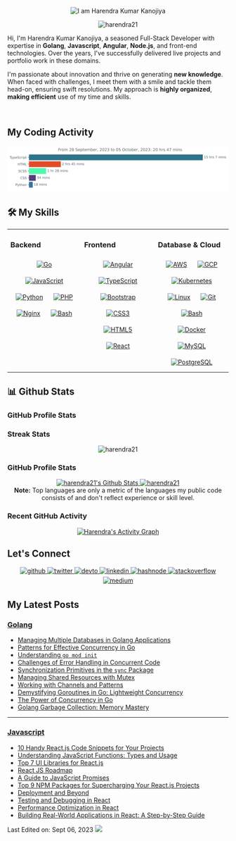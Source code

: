 <p align="center">
    <img src="https://readme-typing-svg.demolab.com?font=Fira+Code&weight=600&size=22&pause=1000&color=000000&width=435&lines=Hi%2C+I+am+Harendra+Kumar+Kanojiya" alt="I am Harendra Kumar Kanojiya" />
</p>
<p align="center">
    <img src="https://komarev.com/ghpvc/?username=harendra21&label=Profile%20views&color=0e75b6&style=plastic" alt="harendra21" />
</p>

Hi, I'm Harendra Kumar Kanojiya, a seasoned Full-Stack Developer with expertise in **Golang**, **Javascript**, **Angular**, **Node.js**, and front-end technologies. Over the years, I've successfully delivered live projects and portfolio work in these domains.

I'm passionate about innovation and thrive on generating **new knowledge**. When faced with challenges, I meet them with a smile and tackle them head-on, ensuring swift resolutions. My approach is **highly organized**, **making efficient** use of my time and skills.

<br>

## My Coding Activity

![harendra21](https://github.com/harendra21/harendra21/blob/main/images/stat.svg)

## 🛠️ My Skills


<table><tr><td valign="top" width="33%">

### Backend

<div align="center">  
    <a href="https://go.dev/" target="_blank"><img style="margin: 10px" src="https://profilinator.rishav.dev/skills-assets/go-original.svg" alt="Go" height="50" /></a>  
    <a href="https://www.javascript.com/" target="_blank"><img style="margin: 10px" src="https://profilinator.rishav.dev/skills-assets/javascript-original.svg" alt="JavaScript" height="50" /></a>  
    <a href="https://www.python.org/" target="_blank"><img style="margin: 10px" src="https://profilinator.rishav.dev/skills-assets/python-original.svg" alt="Python" height="50" /></a> 
    <a href="https://www.php.net/" target="_blank"><img style="margin: 10px" src="https://profilinator.rishav.dev/skills-assets/php-original.svg" alt="PHP" height="50" /></a>   
    <a href="https://www.nginx.com/" target="_blank"><img style="margin: 10px" src="https://profilinator.rishav.dev/skills-assets/nginx-original.svg" alt="Nginx" height="50" /></a>  
    <a href="https://www.gnu.org/software/bash/" target="_blank"><img style="margin: 10px" src="https://profilinator.rishav.dev/skills-assets/gnu_bash-icon.svg" alt="Bash" height="50" /></a>  

</div>

</td><td valign="top" width="33%">

### Frontend

<div align="center">  
    <a href="https://angular.io/" target="_blank"><img style="margin: 10px" src="https://profilinator.rishav.dev/skills-assets/angularjs-original.svg" alt="Angular" height="50" /></a>  
    <a href="https://www.typescriptlang.org/" target="_blank"><img style="margin: 10px" src="https://profilinator.rishav.dev/skills-assets/typescript-original.svg" alt="TypeScript" height="50" /></a>  
    <a href="https://getbootstrap.com/docs/3.4/javascript/" target="_blank"><img style="margin: 10px" src="https://profilinator.rishav.dev/skills-assets/bootstrap-plain.svg" alt="Bootstrap" height="50" /></a>  
    <a href="https://www.w3schools.com/css/" target="_blank"><img style="margin: 10px" src="https://profilinator.rishav.dev/skills-assets/css3-original-wordmark.svg" alt="CSS3" height="50" /></a>  
    <a href="https://en.wikipedia.org/wiki/HTML5" target="_blank"><img style="margin: 10px" src="https://profilinator.rishav.dev/skills-assets/html5-original-wordmark.svg" alt="HTML5" height="50" /></a>  
    <a href="https://reactjs.org/" target="_blank"><img style="margin: 10px" src="https://profilinator.rishav.dev/skills-assets/react-original-wordmark.svg" alt="React" height="50" /></a>  
</div>

</td><td valign="top" width="33%">

### Database & Cloud

<div align="center">  
<a href="https://aws.amazon.com/" target="_blank"><img style="margin: 10px" src="https://profilinator.rishav.dev/skills-assets/amazonwebservices-original-wordmark.svg" alt="AWS" height="50" /></a>  
<a href="https://cloud.google.com/" target="_blank"><img style="margin: 10px" src="https://profilinator.rishav.dev/skills-assets/google_cloud-icon.svg" alt="GCP" height="50" /></a>  
<a href="https://kubernetes.io/" target="_blank"><img style="margin: 10px" src="https://profilinator.rishav.dev/skills-assets/kubernetes-icon.svg" alt="Kubernetes" height="50" /></a>  
<a href="https://www.linux.org/" target="_blank"><img style="margin: 10px" src="https://profilinator.rishav.dev/skills-assets/linux-original.svg" alt="Linux" height="50" /></a>  
<a href="https://github.com/" target="_blank"><img style="margin: 10px" src="https://profilinator.rishav.dev/skills-assets/git-scm-icon.svg" alt="Git" height="50" /></a>  
<a href="https://www.gnu.org/software/bash/" target="_blank"><img style="margin: 10px" src="https://profilinator.rishav.dev/skills-assets/gnu_bash-icon.svg" alt="Bash" height="50" /></a>  
<a href="https://www.docker.com/" target="_blank"><img style="margin: 10px" src="https://profilinator.rishav.dev/skills-assets/docker-original-wordmark.svg" alt="Docker" height="50" /></a>  
<a href="https://www.mysql.com/" target="_blank"><img style="margin: 10px" src="https://profilinator.rishav.dev/skills-assets/mysql-original-wordmark.svg" alt="MySQL" height="50" /></a>  
<a href="https://www.postgresql.org/" target="_blank"><img style="margin: 10px" src="https://profilinator.rishav.dev/skills-assets/postgresql-original-wordmark.svg" alt="PostgreSQL" height="50" /></a>  
</div>

</td></tr></table>

## 📊 Github Stats

### GitHub Profile Stats

### Streak Stats

<p align="center"><img src="https://github-readme-streak-stats.herokuapp.com/?user=harendra21&theme=algolia" alt="harendra21" /></p>

### GitHub Profile Stats

<p align="center">
    <a href="https://github-readme-stats.vercel.app/api?username=harendra21&show_icons=true&count_private=true&theme=algolia">
        <img alt="harendra21's Github Stats" src="https://github-readme-stats-sigma-five.vercel.app/api?username=harendra21&show_icons=true&count_private=true&theme=algolia" height="192px"/>
    </a>
    <a href="[https://github.com/harendra21](https://github-readme-stats.vercel.app/api/top-langs?username=harendra21&show_icons=true&locale=en&layout=compact&theme=algolia)">
        <img src="https://github-readme-stats-sigma-five.vercel.app/api/top-langs?username=harendra21&show_icons=true&locale=en&layout=compact&theme=algolia" alt="harendra21" height="192px"/>
    </a>
    <br/><b>Note:</b> Top languages are only a metric of the languages my public code consists of and don't reflect experience or skill level.
    
</p>

### Recent GitHub Activity

<p align="center">
    <a href="https://github-readme-activity-graph.vercel.app/graph?username=harendra21&custom_title=Harendra%20Kumar%27s%20Contribution%20Graph&theme=react-dark">
        <img alt="Harendra's Activity Graph" src="https://github-readme-activity-graph.vercel.app/graph?username=harendra21&custom_title=Harendra%20Kumar%27s%20Contribution%20Graph&theme=react-dark" />
    </a>
</p>

## Let's Connect

<div align="center">
<a href="https://github.com/harendra21" target="_blank">
<img src=https://img.shields.io/badge/github-%2324292e.svg?&style=for-the-badge&logo=github&logoColor=white alt=github style="margin-bottom: 5px;" />
</a>
<a href="https://twitter.com/harendraverma2" target="_blank">
<img src=https://img.shields.io/badge/twitter-%2300acee.svg?&style=for-the-badge&logo=twitter&logoColor=white alt=twitter style="margin-bottom: 5px;" />
</a>
<a href="https://dev.to/harendra21" target="_blank">
<img src=https://img.shields.io/badge/dev.to-%2308090A.svg?&style=for-the-badge&logo=dev.to&logoColor=white alt=devto style="margin-bottom: 5px;" />
</a>
<a href="https://linkedin.com/in/harendra21" target="_blank">
<img src=https://img.shields.io/badge/linkedin-%231E77B5.svg?&style=for-the-badge&logo=linkedin&logoColor=white alt=linkedin style="margin-bottom: 5px;" />
</a>
<a href="https://hashnode.com/@harendra21" target="_blank">
<img src=https://img.shields.io/badge/hashnode-%232962FF.svg?&style=for-the-badge&logo=hashnode&logoColor=white alt=hashnode style="margin-bottom: 5px;" />
</a>
<a href="https://stackoverflow.com/users/6720451/harendra-kumar" target="_blank">
<img src=https://img.shields.io/badge/stackoverflow-%23F28032.svg?&style=for-the-badge&logo=stackoverflow&logoColor=white alt=stackoverflow style="margin-bottom: 5px;" />
</a>
<a href="https://medium.com/@harendra21" target="_blank">
<img src=https://img.shields.io/badge/medium-%23292929.svg?&style=for-the-badge&logo=medium&logoColor=white alt=medium style="margin-bottom: 5px;" />
</a>  
</div>

## My Latest Posts

### [Golang](https://golang.withcodeexample.com)

<!-- BLOG-POST-LIST-GOLANG:START -->
- [Managing Multiple Databases in Golang Applications](https://golang.withcodeexample.com/blog/managing-multiple-databases-golang/)
- [Patterns for Effective Concurrency in Go](https://golang.withcodeexample.com/blog/patterns-for-effective-concurrency/)
- [Understanding `go mod init`](https://golang.withcodeexample.com/blog/go-mod-init-dependency-management-go/)
- [Challenges of Error Handling in Concurrent Code](https://golang.withcodeexample.com/blog/challenges-error-handling-concurrent-code/)
- [Synchronization Primitives in the `sync` Package](https://golang.withcodeexample.com/blog/synchronization-primitives-sync-package-go/)
- [Managing Shared Resources with Mutex](https://golang.withcodeexample.com/blog/go-concurrency-mutex/)
- [Working with Channels and Patterns](https://golang.withcodeexample.com/blog/go-concurrency-channels-select-patterns/)
- [Demystifying Goroutines in Go: Lightweight Concurrency](https://golang.withcodeexample.com/blog/demystifying-goroutines-in-go/)
- [The Power of Concurrency in Go](https://golang.withcodeexample.com/blog/power-of-concurrency-in-go/)
- [Golang Garbage Collection: Memory Mastery](https://golang.withcodeexample.com/blog/golang-garbage-collection-memory-mastery/)
<!-- BLOG-POST-LIST-GOLANG:END -->

<hr />

### [Javascript](https://javascript.withcodeexample.com)

<!-- BLOG-POST-LIST-JAVASCRIPT:START -->
- [10 Handy React.js Code Snippets for Your Projects](https://javascript.withcodeexample.com/blog/handy-reactjs-code-snippets/)
- [Understanding JavaScript Functions: Types and Usage](https://javascript.withcodeexample.com/blog/javascript-functions-types-usage/)
- [Top 7 UI Libraries for React.js](https://javascript.withcodeexample.com/blog/top-7-react-ui-libraries/)
- [React JS Roadmap](https://javascript.withcodeexample.com/blog/react-js-roadmap/)
- [A Guide to JavaScript Promises](https://javascript.withcodeexample.com/blog/javascript-promises-beginners-guide/)
- [Top 9 NPM Packages for Supercharging Your React.js Projects](https://javascript.withcodeexample.com/blog/top-9-npm-packages-react-js/)
- [Deployment and Beyond](https://javascript.withcodeexample.com/blog/deployment-and-beyond/)
- [Testing and Debugging in React](https://javascript.withcodeexample.com/blog/testing-and-debugging-in-react/)
- [Performance Optimization in React](https://javascript.withcodeexample.com/blog/performance-optimization-in-react/)
- [Building Real-World Applications in React: A Step-by-Step Guide](https://javascript.withcodeexample.com/blog/building-real-world-applications-in-react/)
<!-- BLOG-POST-LIST-JAVASCRIPT:END -->

Last Edited on: Sept 06, 2023
![](https://hit.yhype.me/github/profile?user_id=16278423)
